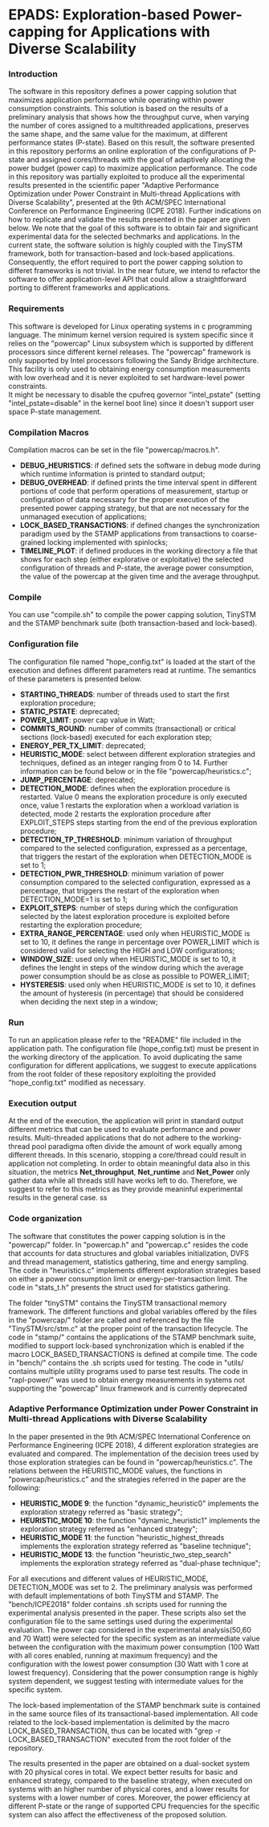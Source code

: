 # EPADS: Exploration-based Power-capping for Applications with Diverse Scalability

### Introduction

The software in this repository defines a power capping solution that maximizes application performance while operating within power consumption constraints. This solution is based on the results of a preliminary analysis that shows how the throughput curve, when varying the number of cores assigned to a multithreaded applications, preserves the same shape, and the same value for the maximum, at different performance states (P-state). Based on this result, the software presented in this repository performs an online exploration of the configurations of P-state and assigned cores/threads with the goal of adaptively allocating the power budget (power cap) to maximize application performance. The code in this repository was partially exploited to produce all the experimental results presented in the scientific paper "Adaptive Performance Optimization under Power Constraint in Multi-thread Applications with Diverse Scalability", presented at the 9th ACM/SPEC International Conference on Performance Engineering (ICPE 2018). Further indications on how to replicate and validate the results presented in the paper are given below. We note that the goal of this software is to obtain fair and significant experimental data for the selected bechmarks and applications. In the current state, the software solution is highly coupled with the TinySTM framework, both for transaction-based and lock-based applications. Consequently, the effort required to port the power capping solution to differet frameworks is not trivial. In the near future, we intend to refactor the software to offer application-level API that could allow a straightforward porting to different frameworks and applications. 

### Requirements

This software is developed for Linux operating systems in c programming language. The minimum kernel version required is system specific since it relies on the "powercap" Linux subsystem which is supported by different processors since different kernel releases. The "powercap" framework is only supported by Intel processors following the Sandy Bridge architecture. This facility is only used to obtaining energy consumption measurements with low overhead and it is never exploited to set hardware-level power constraints.  
It might be necessary to disable the cpufreq governor "intel_pstate" (setting "intel_pstate=disable" in the kernel boot line) since it doesn't support user space P-state management. 

### Compilation Macros

Compilation macros can be set in the file "powercap/macros.h".

* **DEBUG_HEURISTICS**: if defined sets the software in debug mode during which runtime information is printed to standard output;
* **DEBUG_OVERHEAD**: if defined prints the time interval spent in different portions of code that perform operations of measurement, startup or configuration of data necessary for the proper execution of the presented power capping strategy, but that are not necessary for the unmanaged execution of applications;
* **LOCK_BASED_TRANSACTIONS**: if defined changes the synchronization paradigm used by the STAMP applications from transactions to coarse-grained locking implemented with spinlocks; 
* **TIMELINE_PLOT**: if defined produces in the working directory a file that shows for each step (either explorative or exploitative) the selected configuration of threads and P-state, the average power consumption, the value of the powercap at the given time and the average throughput. 


### Compile

You can use "compile.sh" to compile the power capping solution, TinySTM and the STAMP benchmark suite (both transaction-based and lock-based). 

### Configuration file

The configuration file named "hope_config.txt" is loaded at the start of the execution and defines different parameters read at runtime. 
The semantics of these parameters is presented below.

* **STARTING_THREADS**: number of threads used to start the first exploration procedure;  
* **STATIC_PSTATE**: deprecated;
* **POWER_LIMIT**: power cap value in Watt; 
* **COMMITS_ROUND**: number of commits (transactional) or critical sections (lock-based) executed for each exploration step;
* **ENERGY_PER_TX_LIMIT**: deprecated;
* **HEURISTIC_MODE**: select between different exploration strategies and techniques, defined as an integer ranging from 0 to 14. Further information can be found below or in the file "powercap/heuristics.c";
* **JUMP_PERCENTAGE**: deprecated;
* **DETECTION_MODE**: defines when the exploration procedure is restarted. Value 0 means the exploration procedure is only executed once, value 1 restarts the exploration when a workload variation is detected, mode 2 restarts the exploration procedure after EXPLOIT_STEPS steps starting from the end of the previous exploration procedure;
* **DETECTION_TP_THRESHOLD**: minimum variation of throughput compared to the selected configuration, expressed as a percentage, that triggers the restart of the exploration when DETECTION_MODE is set to 1;
* **DETECTION_PWR_THRESHOLD**: minimum variation of power consumption compared to the selected configuration, expressed as a percentage, that triggers the restart of the exploration when DETECTION_MODE=1 is set to 1;
* **EXPLOIT_STEPS**: number of steps during which the configuration selected by the latest exploration procedure is exploited before restarting the exploration procedure; 
* **EXTRA_RANGE_PERCENTAGE**: used only when HEURISTIC_MODE is set to 10, it defines the range in percentage over POWER_LIMIT which is considered valid for selecting the HIGH and LOW configurations;
* **WINDOW_SIZE**: used only when HEURISTIC_MODE is set to 10, it defines the lenght in steps of the window during which the average power consumption should be as close as possible to POWER_LIMIT;
* **HYSTERESIS**: used only when HEURISTIC_MODE is set to 10, it defines the amount of hysteresis (in percentage) that should be considered when deciding the next step in a window;

### Run

To run an application please refer to the "README" file included in the application path. The configuration file (hope_config.txt) must be present in the working directory of the application. To avoid duplicating the same configuration for different applications, we suggest to execute applications from the root folder of these repository exploiting the provided "hope_config.txt" modified as necessary. 

### Execution output 

At the end of the execution, the application will print in standard output different metrics that can be used to evaluate performance and power results.  Multi-threaded applications that do not adhere to the working-thread pool paradigma often divide the amount of work equally among different threads. In this scenario, stopping a core/thread could result in application not completing. In order to obtain meaningful data also in this situation, the metrics **Net_throughput**, **Net_runtime** and **Net_Power** only gather data while all threads still have works left to do. Therefore, we suggest to refer to this metrics as they provide meaninful experimental results in the general case. ss

### Code organization

The software that constitutes the power capping solution is in the "powercap/" folder. In "powercap.h" and "powercap.c" resides the code that accounts for data structures and global variables initialization, DVFS and thread management, statistics gathering, time and energy sampling. The code in "heuristics.c" implements different exploration strategies based on either a power consumption limit or energy-per-transaction limit. 
The code in "stats_t.h" presents the struct used for statistics gathering. 

The folder "tinySTM" contains the TinySTM transactional memory framework. The different functions and global variables offered by the files in the "powercap/" folder are called and referenced by the file "TinySTM/src/stm.c" at the proper point of the transaction lifecycle. 
The code in "stamp/" contains the applications of the STAMP benchmark suite, modified to support lock-based synchronization which is enabled if the macro LOCK_BASED_TRANSACTIONS is defined at compile time. 
The code in "bench/" contains the .sh scripts used for testing.
The code in "utils/ contains multiple utility programs used to parse test results. 
The code in "rapl-power/" was used to obtain energy measurements in systems not supporting the "powercap" linux framework and is currently deprecated   

### Adaptive Performance Optimization under Power Constraint in Multi-thread Applications with Diverse Scalability

In the paper presented in the 9th ACM/SPEC International Conference on Performance Engineering (ICPE 2018), 4 different exploration strategies are evaluated and compared. The implementation of the decision trees used by those exploration strategies can be found in "powercap/heuristics.c". The relations between the HEURISTIC_MODE values, the functions in "powercap/heuristics.c" and the strategies referred in the paper are the following: 

* **HEURISTIC_MODE 9**: the function "dynamic_heuristic0" implements the exploration strategy referred as "basic strategy";
* **HEURISTIC_MODE 10**: the function "dynamic_heuristic1" implements the exploration strategy referred as "enhanced strategy";
* **HEURISTIC_MODE 11**: the function "heuristic_highest_threads implements the exploration strategy referred as "baseline technique";
* **HEURISTIC_MODE 13**: the function "heuristic_two_step_search" implements the exploration strategy referred as "dual-phase technique";

For all executions and different values of HEURISTIC_MODE, DETECTION_MODE was set to 2. The preliminary analysis was performed with default implementations of both TinySTM and STAMP. The "bench/ICPE2018" folder contains .sh scripts used for running the experimental analysis presented in the paper. These scripts also set the configuration file to the same settings used during the experimental evaluation. The power cap considered in the experimental analysis(50,60 and 70 Watt) were selected for the specific system as an intermediate value between the configuration with the maximum power consumption (100 Watt with all cores enabled, running at maximum frequency) and the configuration with the lowest power consumption (30 Watt with 1 core at lowest frequency). Considering that the power consumption range is highly system dependent, we suggest testing with intermediate values for the specific system. 

The lock-based implementation of the STAMP benchmark suite is contained in the same source files of its transactional-based implementation. All code related to the lock-based implementation is delimited by the macro LOCK_BASED_TRANSACTION, thus can be located with "grep -r LOCK_BASED_TRANSACTION" executed from the root folder of the repository. 

The results presented in the paper are obtained on a dual-socket system with 20 physical cores in total. We expect better results for basic and enhanced strategy, compared to the baseline strategy, when executed on systems with an higher number of physical cores, and a lower results for systems with a lower number of cores. Moreover, the power efficiency at different P-state or the range of supported CPU frequencies for the specific system can also affect the effectiveness of the proposed solution. 
